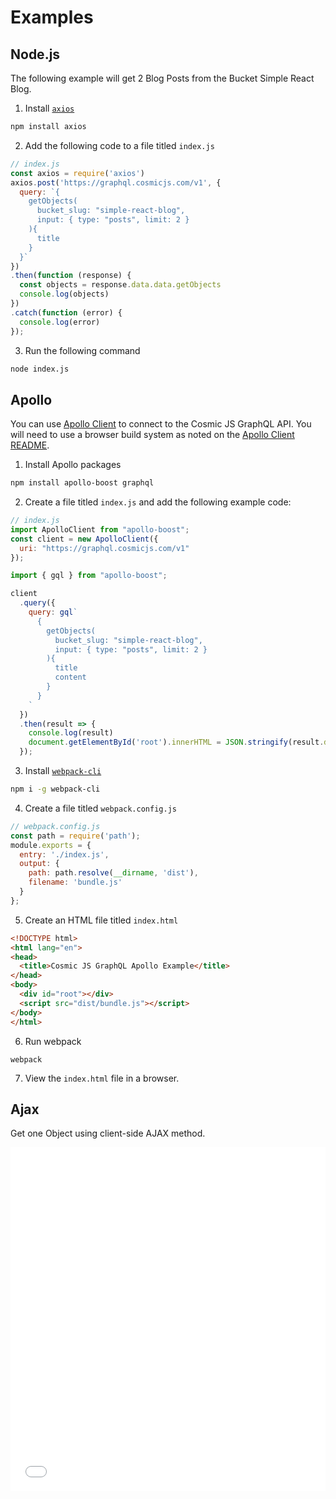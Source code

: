 # Examples

## Node.js

The following example will get 2 Blog Posts from the Bucket Simple React Blog.

1. Install [`axios`](https://www.npmjs.com/package/axios)

```bash
npm install axios
```

2. Add the following code to a file titled `index.js`

```javascript
// index.js
const axios = require('axios')
axios.post('https://graphql.cosmicjs.com/v1', {
  query: `{ 
    getObjects(
      bucket_slug: "simple-react-blog",
      input: { type: "posts", limit: 2 }
    ){
      title
    }
  }`
})
.then(function (response) {
  const objects = response.data.data.getObjects
  console.log(objects)
})
.catch(function (error) {
  console.log(error)
});
```

3. Run the following command

```bash
node index.js
```

## Apollo
You can use [Apollo Client](https://github.com/apollographql/apollo-client) to connect to the Cosmic JS GraphQL API. You will need to use a browser build system as noted on the [Apollo Client README](https://github.com/apollographql/apollo-client/blob/master/README.md#installation).
1. Install Apollo packages
```bash
npm install apollo-boost graphql
```
2. Create a file titled `index.js` and add the following example code:
```javascript
// index.js
import ApolloClient from "apollo-boost";
const client = new ApolloClient({
  uri: "https://graphql.cosmicjs.com/v1"
});

import { gql } from "apollo-boost";

client
  .query({
    query: gql`
      {
        getObjects(
          bucket_slug: "simple-react-blog",
          input: { type: "posts", limit: 2 }
        ){
          title
          content
        }
      }
    `
  })
  .then(result => {
    console.log(result)
    document.getElementById('root').innerHTML = JSON.stringify(result.data.getObjects);
  });
```
3. Install [`webpack-cli`](https://www.npmjs.com/package/webpack-cli)
```bash
npm i -g webpack-cli
```
4. Create a file titled `webpack.config.js`
```javascript
// webpack.config.js
const path = require('path');
module.exports = {
  entry: './index.js',
  output: {
    path: path.resolve(__dirname, 'dist'),
    filename: 'bundle.js'
  }
};
```
5. Create an HTML file titled `index.html`
```html
<!DOCTYPE html>
<html lang="en">
<head>
  <title>Cosmic JS GraphQL Apollo Example</title>
</head>
<body>
  <div id="root"></div>
  <script src="dist/bundle.js"></script>
</body>
</html>
```
6. Run webpack
```
webpack
```
7. View the `index.html` file in a browser.


## Ajax

Get one Object using client-side AJAX method.

<iframe width="100%" height="550" src="//jsfiddle.net/3kuy6s9f/embedded/js,html,result/" allowfullscreen="allowfullscreen" frameborder="0"></iframe>
